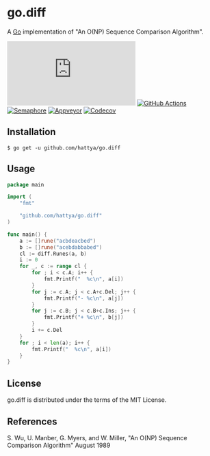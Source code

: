 # go.diff

A [Go](https://go.dev/) implementation of "An O(NP) Sequence Comparison Algorithm".

[![pkg.go.dev](https://pkg.go.dev/badge/github.com/hattya/go.diff)](https://pkg.go.dev/github.com/hattya/go.diff)
[![GitHub Actions](https://github.com/hattya/go.diff/actions/workflows/ci.yml/badge.svg)](https://github.com/hattya/go.diff/actions/workflows/ci.yml)
[![Semaphore](https://semaphoreci.com/api/v1/hattya/go-diff/branches/master/badge.svg)](https://semaphoreci.com/hattya/go-diff)
[![Appveyor](https://ci.appveyor.com/api/projects/status/ryyeqn70w488ac8f/branch/master?svg=true)](https://ci.appveyor.com/project/hattya/go-diff)
[![Codecov](https://codecov.io/gh/hattya/go.diff/branch/master/graph/badge.svg)](https://codecov.io/gh/hattya/go.diff)


## Installation

```console
$ go get -u github.com/hattya/go.diff
```


## Usage

```go
package main

import (
	"fmt"

	"github.com/hattya/go.diff"
)

func main() {
	a := []rune("acbdeacbed")
	b := []rune("acebdabbabed")
	cl := diff.Runes(a, b)
	i := 0
	for _, c := range cl {
		for ; i < c.A; i++ {
			fmt.Printf("  %c\n", a[i])
		}
		for j := c.A; j < c.A+c.Del; j++ {
			fmt.Printf("- %c\n", a[j])
		}
		for j := c.B; j < c.B+c.Ins; j++ {
			fmt.Printf("+ %c\n", b[j])
		}
		i += c.Del
	}
	for ; i < len(a); i++ {
		fmt.Printf("  %c\n", a[i])
	}
}
```


## License

go.diff is distributed under the terms of the MIT License.


## References

S. Wu, U. Manber, G. Myers, and W. Miller, "An O(NP) Sequence Comparison Algorithm" August 1989
